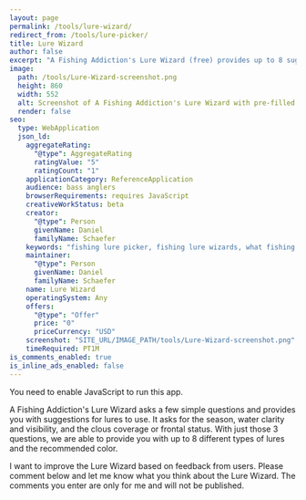 ```yaml
---
layout: page
permalink: /tools/lure-wizard/
redirect_from: /tools/lure-picker/
title: Lure Wizard
author: false
excerpt: "A Fishing Addiction's Lure Wizard (free) provides up to 8 suggested lures and colors based on 3 questions: season, water clarity/visibility, and frontal status."
image:
  path: /tools/Lure-Wizard-screenshot.png
  height: 860
  width: 552
  alt: Screenshot of A Fishing Addiction's Lure Wizard with pre-filled answers
  render: false
seo:
  type: WebApplication
  json_ld:
    aggregateRating:
      "@type": AggregateRating
      ratingValue: "5"
      ratingCount: "1"
    applicationCategory: ReferenceApplication
    audience: bass anglers
    browserRequirements: requires JavaScript
    creativeWorkStatus: beta
    creator:
      "@type": Person
      givenName: Daniel
      familyName: Schaefer
    keywords: "fishing lure picker, fishing lure wizards, what fishing lure to use"
    maintainer:
      "@type": Person
      givenName: Daniel
      familyName: Schaefer
    name: Lure Wizard
    operatingSystem: Any
    offers:
      "@type": "Offer"
      price: "0"
      priceCurrency: "USD"
    screenshot: "SITE_URL/IMAGE_PATH/tools/Lure-Wizard-screenshot.png"
    timeRequired: PT1M
is_comments_enabled: true
is_inline_ads_enabled: false
---
```

<noscript> You need to enable JavaScript to run this app. </noscript>
<div id="LurePicker"></div>

A Fishing Addiction's Lure Wizard asks a few simple questions and provides you with suggestions for lures to use. It asks for the season, water clarity and visibility, and the clous coverage or frontal status. With just those 3 questions, we are able to provide you with up to 8 different types of lures and the recommended color.

I want to improve the Lure Wizard based on feedback from users. Please comment below and let me know what you think about the Lure Wizard. The comments you enter are only for me and will not be published.